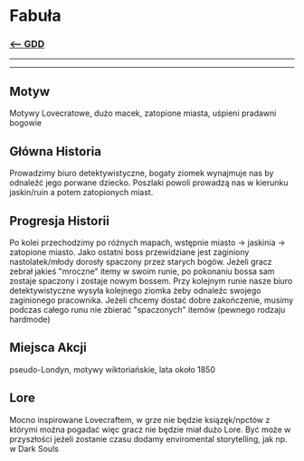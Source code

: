# Fabuła
### [<-- GDD](/GDD/GDD.md)

---
---

## Motyw
Motywy Lovecratowe, dużo macek, zatopione miasta, uśpieni pradawni bogowie

## Główna Historia
Prowadzimy biuro detektywistyczne, bogaty ziomek wynajmuje nas by odnaleźć jego porwane dziecko. Poszlaki powoli prowadzą nas w kierunku jaskin/ruin a potem zatopionych miast.

## Progresja Historii
Po kolei przechodzimy po różnych mapach, wstępnie miasto -> jaskinia -> zatopione miasto. Jako ostatni boss przewidziane jest zaginiony nastolatek/młody dorosły spaczony przez starych bogów. Jeżeli gracz zebrał jakieś "mroczne" itemy w swoim runie, po pokonaniu bossa sam zostaje spaczony i zostaje nowym bossem. Przy kolejnym runie nasze biuro detektywistyczne wysyła kolejnego ziomka żeby odnaleźc swojego zaginionego pracownika. Jeżeli chcemy dostać dobre zakończenie, musimy podczas całego runu nie zbierać "spaczonych" itemów (pewnego rodzaju hardmode) 

## Miejsca Akcji
pseudo-Londyn, motywy wiktoriańskie, lata około 1850

## Lore
Mocno inspirowane Lovecraftem, w grze nie będzie ksiązęk/npctów z którymi można pogadać więc gracz nie będzie miał dużo Lore. Być może w przyszłości jeżeli zostanie czasu dodamy enviromental storytelling, jak np. w Dark Souls

